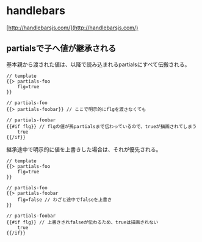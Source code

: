 # handlebars

[http://handlebarsjs.com/](http://handlebarsjs.com/)

## partialsで子へ値が継承される

基本親から渡された値は、以降で読み込まれるpartialsにすべて伝搬される。

```
// template
{{> partials-foo
    flg=true
}}

// partials-foo
{{> partials-foobar}} // ここで明示的にflgを渡さなくても

// partials-foobar
{{#if flg}} // flgの値が孫partialsまで伝わっているので、trueが描画されてしまう
    true
{{/if}}
```

継承途中で明示的に値を上書きした場合は、それが優先される。

```
// template
{{> partials-foo
    flg=true
}}

// partials-foo
{{> partials-foobar
    flg=false // わざと途中でfalseを上書き
}}

// partials-foobar
{{#if flg}} // 上書きされfalseが伝わるため、trueは描画されない
    true
{{/if}}
```
